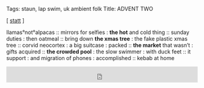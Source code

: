 Tags: staun, lap swim, uk ambient folk
Title: ADVENT TWO
  
[ [statt](https://maps.app.goo.gl/QzYqfjbn2MSHwEmV7) ]

llamas°not°alpacas :: mirrors for selfies : **the hot** and cold thing :: sunday duties : then oatmeal :: bring down **the xmas tree** : the fake plastic xmas tree :: corvid neocortex : a big suitcase : packed :: **the market** that wasn’t : gifts acquired :: **the crowded pool** : the slow swimmer : with duck feet :: it support : and migration of phones : accomplished :: kebab at home  
<iframe style="border: 0; width: 100%; height: 42px;" src="https://bandcamp.com/EmbeddedPlayer/album=4086267126/size=small/bgcol=ffffff/linkcol=0687f5/transparent=true/" seamless><a href="https://tuluumshimmering.bandcamp.com/album/cinnamon-girl">Cinnamon Girl by Tuluum Shimmering</a></iframe>  
